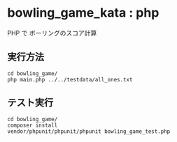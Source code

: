 # bowling_game_kata : php

PHP で ボーリングのスコア計算

## 実行方法

```
cd bowling_game/
php main.php ../../testdata/all_ones.txt
```

## テスト実行

```
cd bowling_game/
composer install
vendor/phpunit/phpunit/phpunit bowling_game_test.php
```
